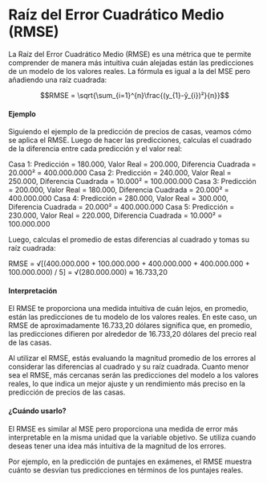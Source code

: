 # Raíz del Error Cuadrático Medio (RMSE)
La Raíz del Error Cuadrático Medio (RMSE) es una métrica que te permite comprender de manera más intuitiva cuán alejadas están las predicciones de un modelo de los valores reales. La fórmula es igual a la del MSE pero añadiendo una raíz cuadrada:

$$RMSE = \sqrt{\sum_{i=1}^{n}\frac{(y_{1}-ŷ_{i})²}{n}}$$



#### Ejemplo
Siguiendo el ejemplo de la predicción de precios de casas, veamos cómo se aplica el RMSE. Luego de hacer las predicciones, calculas el cuadrado de la diferencia entre cada predicción y el valor real:

Casa 1: Predicción = 180.000, Valor Real = 200.000, Diferencia Cuadrada = 20.000² = 400.000.000
Casa 2: Predicción = 240.000, Valor Real = 250.000, Diferencia Cuadrada = 10.000² = 100.000.000
Casa 3: Predicción = 200.000, Valor Real = 180.000, Diferencia Cuadrada = 20.000² = 400.000.000
Casa 4: Predicción = 280.000, Valor Real = 300.000, Diferencia Cuadrada = 20.000² = 400.000.000
Casa 5: Predicción = 230.000, Valor Real = 220.000, Diferencia Cuadrada = 10.000² = 100.000.000

Luego, calculas el promedio de estas diferencias al cuadrado y tomas su raíz cuadrada:

RMSE = √[(400.000.000 + 100.000.000 + 400.000.000 + 400.000.000 + 100.000.000) / 5] = √(280.000.000) ≈ 16.733,20



#### Interpretación
El RMSE te proporciona una medida intuitiva de cuán lejos, en promedio, están las predicciones de tu modelo de los valores reales. En este caso, un RMSE de aproximadamente 16.733,20 dólares significa que, en promedio, las predicciones difieren por alrededor de 16.733,20 dólares del precio real de las casas.

Al utilizar el RMSE, estás evaluando la magnitud promedio de los errores al considerar las diferencias al cuadrado y su raíz cuadrada. Cuanto menor sea el RMSE, más cercanas serán las predicciones del modelo a los valores reales, lo que indica un mejor ajuste y un rendimiento más preciso en la predicción de precios de las casas.


#### ¿Cuándo usarlo?
El RMSE es similar al MSE pero proporciona una medida de error más interpretable en la misma unidad que la variable objetivo. Se utiliza cuando deseas tener una idea más intuitiva de la magnitud de los errores.

Por ejemplo, en la predicción de puntajes en exámenes, el RMSE muestra cuánto se desvían tus predicciones en términos de los puntajes reales.